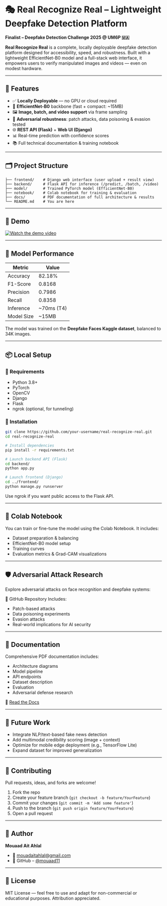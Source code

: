 # 🎭 Real Recognize Real – Lightweight Deepfake Detection Platform

**Finalist – Deepfake Detection Challenge 2025 @ UM6P 🇲🇦**

**Real Recognize Real** is a complete, locally deployable deepfake detection platform designed for accessibility, speed, and robustness. Built with a lightweight EfficientNet-B0 model and a full-stack web interface, it empowers users to verify manipulated images and videos — even on modest hardware.

---

## 🚀 Features

- ✅ **Locally Deployable** — no GPU or cloud required
- 🎯 **EfficientNet-B0** backbone (fast + compact: ~15MB)
- 🖼️ **Image, batch, and video support** via frame sampling
- 🧠 **Adversarial robustness**: patch attacks, data poisoning & evasion tested
- 🌐 **REST API (Flask)** + **Web UI (Django)**
- 📊 Real-time prediction with confidence scores
- 📚 Full technical documentation & training notebook

---

## 🗂️ Project Structure

```
├── frontend/    # Django web interface (user upload + result view)
├── backend/     # Flask API for inference (/predict, /batch, /video)
├── model/       # Trained PyTorch model (EfficientNet-B0)
├── notebook/    # Colab notebook for training & evaluation
├── docs/        # PDF documentation of full architecture & results
└── README.md    # You are here
```

---

## 📸 Demo

[![Watch the demo video](https://img.youtube.com/vi/YOUR_VIDEO_ID_HERE/0.jpg)](https://www.youtube.com/watch?v=YOUR_VIDEO_ID_HERE)

---

## 🧪 Model Performance

| Metric | Value |
|-------------|------------|
| Accuracy | 82.18% |
| F1-Score | 0.8168 |
| Precision | 0.7986 |
| Recall | 0.8358 |
| Inference | ~70ms (T4) |
| Model Size | ~15MB |

The model was trained on the **Deepfake Faces Kaggle dataset**, balanced to 34K images.

---

## 📦 Local Setup

### 🔧 Requirements

- Python 3.8+
- PyTorch
- OpenCV
- Django
- Flask
- ngrok (optional, for tunneling)

### 🔄 Installation

```bash
git clone https://github.com/your-username/real-recognize-real.git
cd real-recognize-real

# Install dependencies
pip install -r requirements.txt

# Launch backend API (Flask)
cd backend/
python app.py

# Launch frontend (Django)
cd ../frontend/
python manage.py runserver
```

Use ngrok if you want public access to the Flask API.

---

## 🧪 Colab Notebook

You can train or fine-tune the model using the Colab Notebook. It includes:
- Dataset preparation & balancing
- EfficientNet-B0 model setup
- Training curves
- Evaluation metrics & Grad-CAM visualizations

---

## 🛡️ Adversarial Attack Research

Explore adversarial attacks on face recognition and deepfake systems:

🧪 GitHub Repository Includes:
- Patch-based attacks
- Data poisoning experiments
- Evasion attacks
- Real-world implications for AI security

---

## 📖 Documentation

Comprehensive PDF documentation includes:
- Architecture diagrams
- Model pipeline
- API endpoints
- Dataset description
- Evaluation
- Adversarial defense research

📄 [Read the Docs](#)

---

## 🧩 Future Work

- Integrate NLP/text-based fake news detection
- Add multimodal credibility scoring (image + context)
- Optimize for mobile edge deployment (e.g., TensorFlow Lite)
- Expand dataset for improved generalization

---

## 🤝 Contributing

Pull requests, ideas, and forks are welcome!

1. Fork the repo
2. Create your feature branch (`git checkout -b feature/YourFeature`)
3. Commit your changes (`git commit -m 'Add some feature'`)
4. Push to the branch (`git push origin feature/YourFeature`)
5. Open a pull request

---

## 👤 Author

**Mouaad Ait Ahlal**
- 📧 mouadaitahlal@gmail.com
- 🔗 GitHub – [@mouaad11](https://github.com/mouaad11)

---

## 📜 License

MIT License — feel free to use and adapt for non-commercial or educational purposes. Attribution appreciated.

